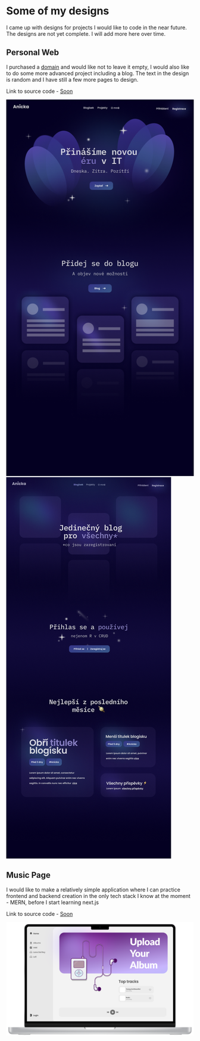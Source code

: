 # Some of my designs

I came up with designs for projects I would like to code in the near future. The designs are not yet complete. I will add more here over time.

## Personal Web

I purchased a [domain](anickaloves.yachts) and would like not to leave it empty, I would also like to do some more advanced project including a blog. The text in the design is random and I have still a few more pages to design.

Link to source code - [Soon]()

![HomePage](/PersonalWeb/preview/personalWebPreviewHomePage.png)
![Blog](/PersonalWeb/preview/personalWebPreviewBlog.png)

## Music Page

I would like to make a relatively simple application where I can practice frontend and backend creation in the only tech stack I know at the moment - MERN, before I start learning next.js

Link to source code - [Soon]()

![HomePage](/MusicPage/preview/MusicPagePreview1-PhotoRoom.png-PhotoRoom.png)
